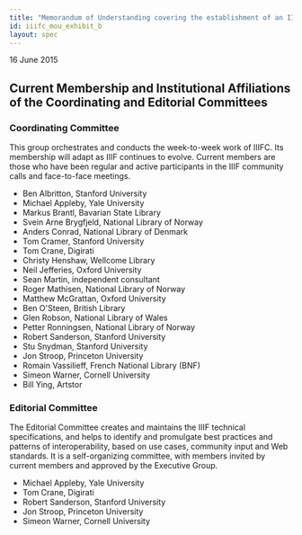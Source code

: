 ```yaml
---
title: "Memorandum of Understanding covering the establishment of an IIIF Consortium - Exhibit B"
id: iiifc_mou_exhibit_b
layout: spec
---
```


16 June 2015

## Current Membership and Institutional Affiliations of the Coordinating and Editorial Committees

### Coordinating Committee

This group orchestrates and conducts the week-to-week work of IIIFC. Its membership will adapt as IIIF continues to evolve. Current members are those who have been regular and active participants in the IIIF community calls and face-to-face meetings. 

  * Ben Albritton, Stanford University
  * Michael Appleby, Yale University
  * Markus Brantl, Bavarian State Library
  * Svein Arne Brygfjeld, National Library of Norway
  * Anders Conrad, National Library of Denmark
  * Tom Cramer, Stanford University
  * Tom Crane, Digirati
  * Christy Henshaw, Wellcome Library
  * Neil Jefferies, Oxford University
  * Sean Martin, independent consultant
  * Roger Mathisen, National Library of Norway
  * Matthew McGrattan, Oxford University
  * Ben O'Steen, British Library
  * Glen Robson, National Library of Wales
  * Petter Ronningsen, National Library of Norway
  * Robert Sanderson, Stanford University
  * Stu Snydman, Stanford University
  * Jon Stroop, Princeton University
  * Romain Vassilieff, French National Library (BNF)
  * Simeon Warner, Cornell University
  * Bill Ying, Artstor

### Editorial Committee

The Editorial Committee creates and maintains the IIIF technical specifications, and helps to identify and promulgate best practices and patterns of interoperability, based on use cases, community input and Web standards. It is a self-organizing committee, with members invited by current members and approved by the Executive Group.

  * Michael Appleby, Yale University
  * Tom Crane, Digirati
  * Robert Sanderson, Stanford University 
  * Jon Stroop, Princeton University
  * Simeon Warner, Cornell University

